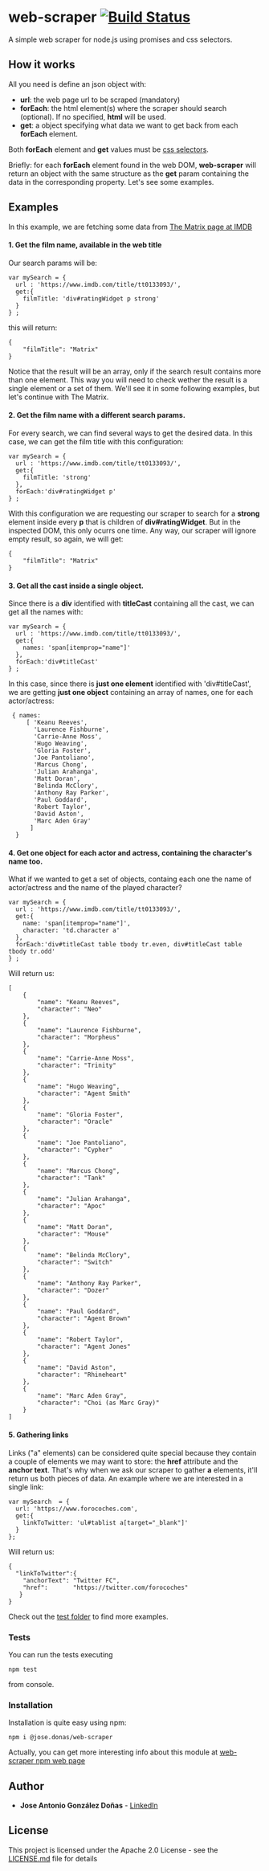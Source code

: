 

# web-scraper [![Build Status](https://travis-ci.org/jgdonas/web-scraper.svg?branch=master)](https://travis-ci.org/jgdonas/web-scraper)
A simple web scraper for node.js using promises and css selectors.

## How it works

All you need is define an json object with:
* **url**: the web page url to be scraped (mandatory)
* **forEach**: the html element(s) where the scraper should search (optional).
If no specified, **html** will be used.
* **get**: a object specifying what data we want to get back from each **forEach** element.

Both **forEach** element and **get** values must be [css selectors](https://www.w3schools.com/cssref/css_selectors.asp).

Briefly:
for each **forEach** element found in the web DOM, **web-scraper** will return an object with the same structure as
the **get** param containing the data in the corresponding property. Let's see some examples.

## Examples

In this example, we are fetching some data from [The Matrix page at IMDB](https://www.imdb.com/title/tt0133093/)

#### 1. Get the film name, available in the web title

Our search params will be:

```
var mySearch = {
  url : 'https://www.imdb.com/title/tt0133093/',
  get:{
    filmTitle: 'div#ratingWidget p strong'
  }
} ;
```
this will return:

```
{
    "filmTitle": "Matrix"
}
```

Notice that the result will be an array, only if the search result contains more than one element.
This way you will need to check wether the result is a single element or a set of them.
We'll see it in some following examples, but let's continue with The Matrix.

#### 2. Get the film name with a different search params.

For every search, we can find several ways to get the desired data. In this case, we can get the film
title with this configuration:

```
var mySearch = {
  url : 'https://www.imdb.com/title/tt0133093/',
  get:{
    filmTitle: 'strong'
  },
  forEach:'div#ratingWidget p'
} ;
```

With this configuration we are requesting our scraper to search for a **strong** element inside every **p** that 
is children of **div#ratingWidget**. But in the inspected DOM, this only ocurrs one time. Any way, our scraper will
ignore empty result, so again, we will get:

```
{
    "filmTitle": "Matrix"
}
```

#### 3. Get all the cast inside a single object.

Since there is a **div** identified with **titleCast** containing all the cast, we can get
all the names with:

```
var mySearch = {
  url : 'https://www.imdb.com/title/tt0133093/',
  get:{
    names: 'span[itemprop="name"]'
  },
  forEach:'div#titleCast'
} ;
```

In this case, since there is **just one element** identified with 'div#titleCast', we are getting
**just one object** containing an array of names, one for each actor/actress:

```
 { names:
     [ 'Keanu Reeves',
       'Laurence Fishburne',
       'Carrie-Anne Moss',
       'Hugo Weaving',
       'Gloria Foster',
       'Joe Pantoliano',
       'Marcus Chong',
       'Julian Arahanga',
       'Matt Doran',
       'Belinda McClory',
       'Anthony Ray Parker',
       'Paul Goddard',
       'Robert Taylor',
       'David Aston',
       'Marc Aden Gray' 
      ] 
  } 
```

#### 4. Get one object for each actor and actress, containing the character's name too.

What if we wanted to get a set of objects, containg each one the name of actor/actress and
the name of the played character?

```
var mySearch = {
  url : 'https://www.imdb.com/title/tt0133093/',
  get:{
    name: 'span[itemprop="name"]',
    character: 'td.character a'
  },
  forEach:'div#titleCast table tbody tr.even, div#titleCast table tbody tr.odd'
} ;
```
Will return us:

```
[
    {
        "name": "Keanu Reeves",
        "character": "Neo"
    },
    {
        "name": "Laurence Fishburne",
        "character": "Morpheus"
    },
    {
        "name": "Carrie-Anne Moss",
        "character": "Trinity"
    },
    {
        "name": "Hugo Weaving",
        "character": "Agent Smith"
    },
    {
        "name": "Gloria Foster",
        "character": "Oracle"
    },
    {
        "name": "Joe Pantoliano",
        "character": "Cypher"
    },
    {
        "name": "Marcus Chong",
        "character": "Tank"
    },
    {
        "name": "Julian Arahanga",
        "character": "Apoc"
    },
    {
        "name": "Matt Doran",
        "character": "Mouse"
    },
    {
        "name": "Belinda McClory",
        "character": "Switch"
    },
    {
        "name": "Anthony Ray Parker",
        "character": "Dozer"
    },
    {
        "name": "Paul Goddard",
        "character": "Agent Brown"
    },
    {
        "name": "Robert Taylor",
        "character": "Agent Jones"
    },
    {
        "name": "David Aston",
        "character": "Rhineheart"
    },
    {
        "name": "Marc Aden Gray",
        "character": "Choi (as Marc Gray)"
    }
]
```

#### 5. Gathering links

Links ("a" elements) can be considered quite special because they contain a couple of elements we may want to store:
the **href** attribute and the **anchor text**. That's why when we ask our scraper to gather **a** elements, it'll
return us both pieces of data. An example where we are interested in a single link:

```
var mySearch  = {
  url: 'https://www.forocoches.com',
  get:{
    linkToTwitter: 'ul#tablist a[target="_blank"]'
  }
};
```

Will return us:

```
{
  "linkToTwitter":{
    "anchorText": "Twitter FC",
    "href":       "https://twitter.com/forocoches"
   }
}

```  

Check out the [test folder](https://github.com/jgdonas/web-scraper/tree/master/test) to find more examples.

### Tests

You can run the tests executing

```
npm test
```
from console.

### Installation

Installation is quite easy using npm:

```
npm i @jose.donas/web-scraper
```
Actually, you can get more interesting info about this module at [web-scraper npm web page](https://www.npmjs.com/package/@jose.donas/web-scraper)

## Author

* **Jose Antonio González Doñas** -  [LinkedIn](https://www.linkedin.com/in/jose-antonio-gonzalez-donas/)

## License

This project is licensed under the Apache 2.0 License - see the [LICENSE.md](LICENSE.md) file for details

